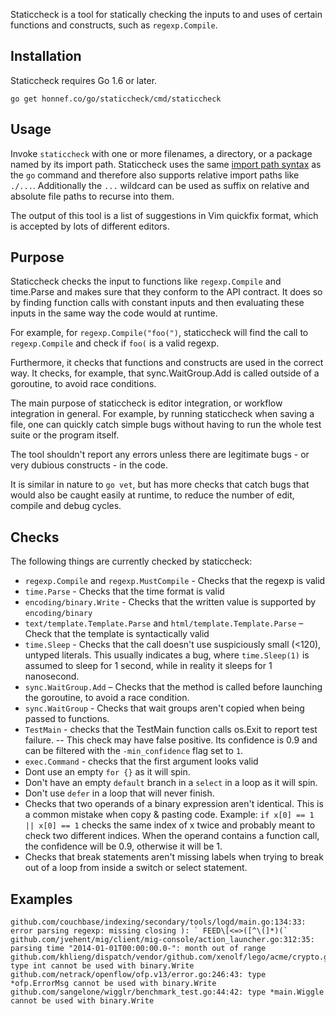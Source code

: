 Staticcheck is a tool for statically checking the inputs to and uses
of certain functions and constructs, such as `regexp.Compile`.


## Installation

Staticcheck requires Go 1.6 or later.

    go get honnef.co/go/staticcheck/cmd/staticcheck

## Usage

Invoke `staticcheck` with one or more filenames, a directory, or a package named
by its import path. Staticcheck uses the same
[import path syntax](https://golang.org/cmd/go/#hdr-Import_path_syntax) as
the `go` command and therefore
also supports relative import paths like `./...`. Additionally the `...`
wildcard can be used as suffix on relative and absolute file paths to recurse
into them.

The output of this tool is a list of suggestions in Vim quickfix format,
which is accepted by lots of different editors.

## Purpose

Staticcheck checks the input to functions like `regexp.Compile` and
time.Parse and makes sure that they conform to the API contract. It
does so by finding function calls with constant inputs and then
evaluating these inputs in the same way the code would at runtime.

For example, for `regexp.Compile("foo(")`, staticcheck will find the
call to `regexp.Compile` and check if `foo(` is a valid regexp.

Furthermore, it checks that functions and constructs are used in the
correct way. It checks, for example, that sync.WaitGroup.Add is called
outside of a goroutine, to avoid race conditions.

The main purpose of staticcheck is editor integration, or workflow
integration in general. For example, by running staticcheck when
saving a file, one can quickly catch simple bugs without having to run
the whole test suite or the program itself.

The tool shouldn't report any errors unless there are legitimate
bugs - or very dubious constructs - in the code.

It is similar in nature to `go vet`, but has more checks that catch
bugs that would also be caught easily at runtime, to reduce the number
of edit, compile and debug cycles.

## Checks

The following things are currently checked by staticcheck:

- `regexp.Compile` and `regexp.MustCompile` - Checks that the regexp
  is valid
- `time.Parse` - Checks that the time format is valid
- `encoding/binary.Write` - Checks that the written value is supported
  by `encoding/binary`
- `text/template.Template.Parse` and `html/template.Template.Parse` –
  Check that the template is syntactically valid
- `time.Sleep` - Checks that the call doesn't use suspiciously small
  (<120), untyped literals. This usually indicates a bug, where
  `time.Sleep(1)` is assumed to sleep for 1 second, while in reality
  it sleeps for 1 nanosecond.
- `sync.WaitGroup.Add` – Checks that the method is called before
  launching the goroutine, to avoid a race condition.
- `sync.WaitGroup` - Checks that wait groups aren't copied when being
  passed to functions.
- `TestMain` - checks that the TestMain function calls os.Exit to
  report test failure. -- This check may have false positive. Its
  confidence is 0.9 and can be filtered with the `-min_confidence`
  flag set to `1`.
- `exec.Command` - checks that the first argument looks valid
- Dont use an empty `for {}` as it will spin.
- Don't have an empty `default` branch in a `select` in a loop as it
  will spin.
- Don't use `defer` in a loop that will never finish.
- Checks that two operands of a binary expression aren't identical.
  This is a common mistake when copy & pasting code. Example: `if x[0]
  == 1 || x[0] == 1` checks the same index of x twice and probably
  meant to check two different indices. When the operand contains a
  function call, the confidence will be 0.9, otherwise it will be 1.
- Checks that break statements aren't missing labels when trying to
  break out of a loop from inside a switch or select statement.

## Examples

```
github.com/couchbase/indexing/secondary/tools/logd/main.go:134:33: error parsing regexp: missing closing ): ` FEED\[<=>([^\(]*)(`
github.com/jvehent/mig/client/mig-console/action_launcher.go:312:35: parsing time "2014-01-01T00:00:00.0-": month out of range
github.com/khlieng/dispatch/vendor/github.com/xenolf/lego/acme/crypto.go:165:42: type int cannot be used with binary.Write
github.com/netrack/openflow/ofp.v13/error.go:246:43: type *ofp.ErrorMsg cannot be used with binary.Write
github.com/sangelone/wigglr/benchmark_test.go:44:42: type *main.Wiggle cannot be used with binary.Write
```
